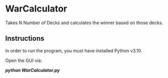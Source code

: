 # WarCalculator

Takes N Number of Decks and calculates the winner based on those decks.

## Instructions

In order to run the program, you must have installed Python v3.10.

Open the GUI via:

***python WarCalculator.py***